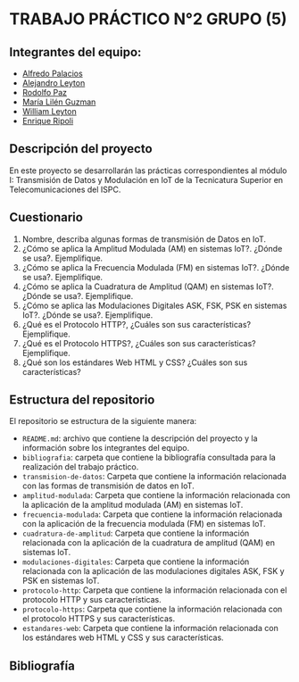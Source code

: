# TRABAJO PRÁCTICO N°2 GRUPO (5)

## Integrantes del equipo:
- [Alfredo Palacios](https://github.com/alfredop37)
- [Alejandro Leyton](https://github.com/leytonale)
- [Rodolfo Paz](https://github.com/domi74)
- [María Lilén Guzman](https://github.com/lilenguzman01)
- [William Leyton](https://github.com/wleyton89)
- [Enrique Ripoli](https://github.com/enriqueripoli)

## Descripción del proyecto
En este proyecto se desarrollarán las prácticas correspondientes al módulo I:  Transmisión de Datos y Modulación en IoT de la Tecnicatura Superior en Telecomunicaciones del ISPC.
## Cuestionario 

1) Nombre, describa algunas formas de transmisión de Datos en IoT.
2) ¿Cómo se aplica la Amplitud Modulada (AM) en sistemas IoT?. ¿Dónde se
usa?. Ejemplifique.
3) ¿Cómo se aplica la Frecuencia Modulada (FM) en sistemas IoT?. ¿Dónde
se usa?. Ejemplifique.
4) ¿Cómo se aplica la Cuadratura de Amplitud (QAM) en sistemas IoT?.
¿Dónde se usa?. Ejemplifique.
5) ¿Cómo se aplica las Modulaciones Digitales ASK, FSK, PSK en sistemas
IoT?. ¿Dónde se usa?. Ejemplifique.
6) ¿Qué es el Protocolo HTTP?, ¿Cuáles son sus características?
Ejemplifique.
7) ¿Qué es el Protocolo HTTPS?, ¿Cuáles son sus características?
Ejemplifique.
8) ¿Qué son los estándares Web HTML y CSS? ¿Cuáles son sus
características?

## Estructura del repositorio
El repositorio se estructura de la siguiente manera:
- `README.md`: archivo que contiene la descripción del proyecto y la información sobre los integrantes del equipo.
- `bibliografia`: carpeta que contiene la bibliografía consultada para la realización del trabajo práctico.
- `transmision-de-datos`: Carpeta que contiene la información relacionada con las formas de transmisión de datos en IoT.
- `amplitud-modulada`: Carpeta que contiene la información relacionada con la aplicación de la amplitud modulada (AM) en sistemas IoT.
- `frecuencia-modulada`: Carpeta que contiene la información relacionada con la aplicación de la frecuencia modulada (FM) en sistemas IoT.
- `cuadratura-de-amplitud`: Carpeta que contiene la información relacionada con la aplicación de la cuadratura de amplitud (QAM) en sistemas IoT.
- `modulaciones-digitales`: Carpeta que contiene la información relacionada con la aplicación de las modulaciones digitales ASK, FSK y PSK en sistemas IoT.
- `protocolo-http`: Carpeta que contiene la información relacionada con el protocolo HTTP y sus características.
- `protocolo-https`: Carpeta que contiene la información relacionada con el protocolo HTTPS y sus características.
- `estandares-web`: Carpeta que contiene la información relacionada con los estándares web HTML y CSS y sus características.



## Bibliografía
